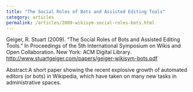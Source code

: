 ```yaml
---
title: "The Social Roles of Bots and Assisted Editing Tools"
category: articles
permalink: /articles/2009-wikisym-social-roles-bots.html
---
```


Geiger, R. Stuart (2009). “The Social Roles of Bots and Assisted Editing Tools.”  In Proceedings of the 5th International Symposium on Wikis and Open Collaboration. New York: ACM Digital Library. http://www.stuartgeiger.com/papers/geiger-wikisym-bots.pdf

Abstract:A short paper showing the recent explosive growth of automated editors (or bots) in Wikipedia, which have taken on many new tasks in administrative spaces.
